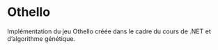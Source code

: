 # Othello
Implémentation du jeu Othello créée dans le cadre du cours de .NET et d’algorithme génétique.
